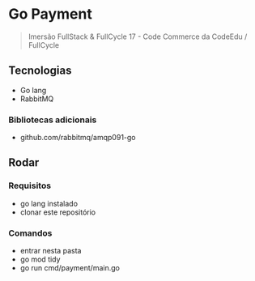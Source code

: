 # Go Payment

> Imersão FullStack & FullCycle 17 - Code Commerce da CodeEdu / FullCycle

## Tecnologias

- Go lang
- RabbitMQ

### Bibliotecas adicionais

- github.com/rabbitmq/amqp091-go

## Rodar

### Requisitos

- go lang instalado
- clonar este repositório

### Comandos

- entrar nesta pasta
- go mod tidy
- go run cmd/payment/main.go
